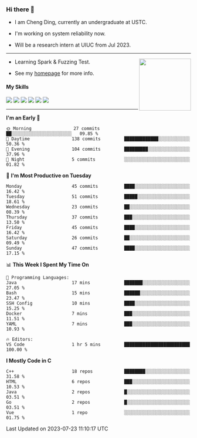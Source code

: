 ### Hi there 👋

* I am Cheng Ding, currently an undergraduate at USTC.
  
* I'm working on system reliability now.

* Will be a research intern at UIUC from Jul 2023.

---

<img align="right" height="141" src="https://github-readme-stats.vercel.app/api?username=IrisesD&theme=tokyonight&show_icons=true&count_private=true">

-  Learning Spark & Fuzzing Test.

-  See my [homepage](https://irisesd.github.io) for more info.

#### My Skills

![](https://img.shields.io/badge/C++-65318e?logo=cplusplus&logoColor=fff)
![](https://img.shields.io/badge/Python-3e74a2?logo=python&logoColor=fff)
![](https://img.shields.io/badge/C-5654a2?logo=c&logoColor=fff)
![](https://img.shields.io/badge/Go-00aaff?logo=go&logoColor=fff)
![](https://img.shields.io/badge/Docker-0088ff?logo=docker&logoColor=fff)
![](https://img.shields.io/badge/Apache-D22128?logo=apache&logoColor=fff)

---
<!--START_SECTION:waka-->
**I'm an Early 🐤** 

```text
🌞 Morning                27 commits          ██░░░░░░░░░░░░░░░░░░░░░░░   09.85 % 
🌆 Daytime                138 commits         █████████████░░░░░░░░░░░░   50.36 % 
🌃 Evening                104 commits         █████████░░░░░░░░░░░░░░░░   37.96 % 
🌙 Night                  5 commits           ░░░░░░░░░░░░░░░░░░░░░░░░░   01.82 % 
```
📅 **I'm Most Productive on Tuesday** 

```text
Monday                   45 commits          ████░░░░░░░░░░░░░░░░░░░░░   16.42 % 
Tuesday                  51 commits          █████░░░░░░░░░░░░░░░░░░░░   18.61 % 
Wednesday                23 commits          ██░░░░░░░░░░░░░░░░░░░░░░░   08.39 % 
Thursday                 37 commits          ███░░░░░░░░░░░░░░░░░░░░░░   13.50 % 
Friday                   45 commits          ████░░░░░░░░░░░░░░░░░░░░░   16.42 % 
Saturday                 26 commits          ██░░░░░░░░░░░░░░░░░░░░░░░   09.49 % 
Sunday                   47 commits          ████░░░░░░░░░░░░░░░░░░░░░   17.15 % 
```


📊 **This Week I Spent My Time On** 

```text
💬 Programming Languages: 
Java                     17 mins             ███████░░░░░░░░░░░░░░░░░░   27.05 % 
Bash                     15 mins             ██████░░░░░░░░░░░░░░░░░░░   23.47 % 
SSH Config               10 mins             ████░░░░░░░░░░░░░░░░░░░░░   15.25 % 
Docker                   7 mins              ███░░░░░░░░░░░░░░░░░░░░░░   11.51 % 
YAML                     7 mins              ███░░░░░░░░░░░░░░░░░░░░░░   10.93 % 

🔥 Editors: 
VS Code                  1 hr 5 mins         █████████████████████████   100.00 % 
```

**I Mostly Code in C** 

```text
C++                      18 repos            ████████░░░░░░░░░░░░░░░░░   31.58 % 
HTML                     6 repos             ███░░░░░░░░░░░░░░░░░░░░░░   10.53 % 
Java                     2 repos             █░░░░░░░░░░░░░░░░░░░░░░░░   03.51 % 
Go                       2 repos             █░░░░░░░░░░░░░░░░░░░░░░░░   03.51 % 
Vue                      1 repo              ░░░░░░░░░░░░░░░░░░░░░░░░░   01.75 % 
```




 Last Updated on 2023-07-23 11:10:17 UTC
<!--END_SECTION:waka-->